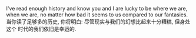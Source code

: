 I've read enough history and know you and I are lucky to be where we are,
when we are, no matter how bad it seems to us compared to our fantasies.   
当你读了足够多的历史, 你将明白: 尽管现实与我们的幻想比起来十分糟糕, 但身处这个
时代的我们依旧是幸运的.
